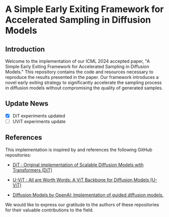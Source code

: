 # A Simple Early Exiting Framework for Accelerated Sampling in Diffusion Models

## Introduction
Welcome to the implementation of our ICML 2024 accepted paper, "A Simple Early Exiting Framework for Accelerated Sampling in Diffusion Models." This repository contains the code and resources necessary to reproduce the results presented in the paper. Our framework introduces a novel early exiting strategy to significantly accelerate the sampling process in diffusion models without compromising the quality of generated samples.

## Update News

- [x] DiT experiments updated
- [ ] UViT experiments update

## References

This implementation is inspired by and references the following GitHub repositories:

- [DiT : Original implementation of Scalable Diffusion Models with Transformers (DiT)](https://github.com/facebookresearch/DiT)

- [U-ViT : All are Worth Words: A ViT Backbone for Diffusion Models (U-ViT)](https://github.com/baofff/U-ViT)

- [Diffusion Models by OpenAI: Implementation of guided diffusion models.](https://github.com/openai/guided-diffusion)

We would like to express our gratitude to the authors of these repositories for their valuable contributions to the field.
